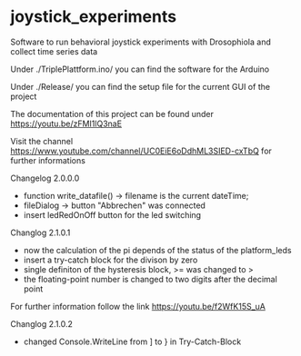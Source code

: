 # joystick_experiments
Software to run behavioral joystick experiments with Drosophiola and collect time series data

Under ./TriplePlattform.ino/ you can find the software for the Arduino

Under ./Release/ you can find the setup file for the current GUI of the project

The documentation of this project can be found under https://youtu.be/zFMI1lQ3naE 

Visit the channel https://www.youtube.com/channel/UC0EiE6oDdhML3SIED-cxTbQ for further informations

Changelog 2.0.0.0

- function write_datafile() -> filename is the current dateTime; 
- fileDialog -> button "Abbrechen" was connected
- insert ledRedOnOff button for the led switching

Changlog 2.1.0.1

- now the calculation of the pi depends of the status of the platform_leds
- insert a try-catch block for the divison by zero
- single definiton of the hysteresis block, >= was changed to >
- the floating-point number is changed to two digits after the decimal point

For further information follow the link https://youtu.be/f2WfK15S_uA 

Changlog 2.1.0.2

- changed Console.WriteLine from ] to } in Try-Catch-Block
